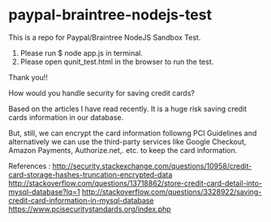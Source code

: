 # paypal-braintree-nodejs-test

This is a repo for Paypal/Braintree NodeJS Sandbox Test.

1. Please run $ node app.js in terminal.
2. Please open qunit_test.html in the browser to run the test.

Thank you!!

How would you handle security for saving credit cards?

Based on the articles I have read recently. It is a huge risk saving credit cards information in our database.

But, still, we can encrypt the card information followng PCI Guidelines and alternatively we can use the third-party services like
Google Checkout, Amazon Payments, Authorize.net,. etc. to keep the card information.

References :
http://security.stackexchange.com/questions/10958/credit-card-storage-hashes-truncation-encrypted-data
http://stackoverflow.com/questions/13718862/store-credit-card-detail-into-mysql-database?lq=1
http://stackoverflow.com/questions/3328922/saving-credit-card-information-in-mysql-database
https://www.pcisecuritystandards.org/index.php